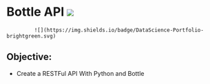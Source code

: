 # Bottle API **![](https://img.shields.io/badge/Python-API-brightgreen.svg)**
             ![](https://img.shields.io/badge/DataScience-Portfolio-brightgreen.svg)

## Objective:

* Create a RESTFul API With Python and Bottle
